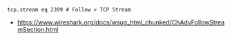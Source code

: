 ```
tcp.stream eq 2399 # Follow > TCP Stream
```

- https://www.wireshark.org/docs/wsug_html_chunked/ChAdvFollowStreamSection.html

